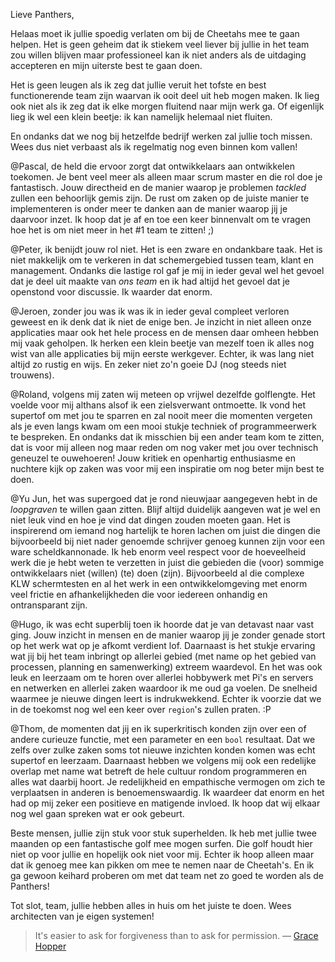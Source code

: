 Lieve Panthers,

Helaas moet ik jullie spoedig verlaten om bij de Cheetahs mee te gaan helpen. Het is geen geheim dat ik stiekem veel liever bij jullie in het team zou willen blijven maar professioneel kan ik niet anders als de uitdaging accepteren en mijn uiterste best te gaan doen.

Het is geen leugen als ik zeg dat jullie veruit het tofste en best functionerende team zijn waarvan ik ooit deel uit heb mogen maken. Ik lieg ook niet als ik zeg dat ik elke morgen fluitend naar mijn werk ga. Of eigenlijk lieg ik wel een klein beetje: ik kan namelijk helemaal niet fluiten. 

En ondanks dat we nog bij hetzelfde bedrijf werken zal jullie toch missen. Wees dus niet verbaast als ik regelmatig nog even binnen kom vallen!

@Pascal, de held die ervoor zorgt dat ontwikkelaars aan ontwikkelen toekomen. Je bent veel meer als alleen maar scrum master en die rol doe je fantastisch. Jouw directheid en de manier waarop je problemen *tackled* zullen een behoorlijk gemis zijn. De rust om zaken op de juiste manier te implementeren is onder meer te danken aan de manier waarop jij je daarvoor inzet. Ik hoop dat je af en toe een keer binnenvalt om te vragen hoe het is om niet meer in het #1 team te zitten! ;)

@Peter, ik benijdt jouw rol niet. Het is een zware en ondankbare taak. Het is niet makkelijk om te verkeren in dat schemergebied tussen team, klant en management. Ondanks die lastige rol gaf je mij in ieder geval wel het gevoel dat je deel uit maakte van *ons team* en ik had altijd het gevoel dat je openstond voor discussie. Ik waarder dat enorm.

@Jeroen, zonder jou was ik was ik in ieder geval compleet verloren geweest en ik denk dat ik niet de enige ben. Je inzicht in niet alleen onze applicaties maar ook het hele process en de mensen daar omheen hebben mij vaak geholpen. Ik herken een klein beetje van mezelf toen ik alles nog wist van alle applicaties bij mijn eerste werkgever. Echter, ik was lang niet altijd zo rustig en wijs. En zeker niet zo'n goeie DJ (nog steeds niet trouwens).

@Roland, volgens mij zaten wij meteen op vrijwel dezelfde golflengte. Het voelde voor mij althans alsof ik een zielsverwant ontmoette. Ik vond het supertof om met jou te sparren en zal nooit meer die momenten vergeten als je even langs kwam om een mooi stukje techniek of programmeerwerk te bespreken. En ondanks dat ik misschien bij een ander team kom te zitten, dat is voor mij alleen nog maar reden om nog vaker met jou over technisch geneuzel te ouwehoeren! Jouw kritiek en openhartig enthusiasme en nuchtere kijk op zaken was voor mij een inspiratie om nog beter mijn best te doen.

@Yu Jun, het was supergoed dat je rond nieuwjaar aangegeven hebt in de *loopgraven* te willen gaan zitten. Blijf altijd duidelijk aangeven wat je wel en niet leuk vind en hoe je vind dat dingen zouden moeten gaan. Het is inspirerend om iemand nog hartelijk te horen lachen om juist die dingen die bijvoorbeeld bij niet nader genoemde schrijver genoeg kunnen zijn voor een ware scheldkannonade. Ik heb enorm veel respect voor de hoeveelheid werk die je hebt weten te verzetten in juist die gebieden die (voor) sommige ontwikkelaars niet (willen) (te) doen (zijn). Bijvoorbeeld al die complexe KLW schermtesten en al het werk in een ontwikkelomgeving met enorm veel frictie en afhankelijkheden die voor iedereen onhandig en ontransparant zijn.

@Hugo, ik was echt superblij toen ik hoorde dat je van detavast naar vast ging. Jouw inzicht in mensen en de manier waarop jij je zonder genade stort op het werk wat op je afkomt verdient lof. Daarnaast is het stukje ervaring wat jij bij het team inbringt op allerlei gebied (met name op het gebied van processen, planning en samenwerking) extreem waardevol. En het was ook leuk en leerzaam om te horen over allerlei hobbywerk met Pi's en servers en netwerken en allerlei zaken waardoor ik me oud ga voelen. De snelheid waarmee je nieuwe dingen leert is indrukwekkend. Echter ik voorzie dat we in de toekomst nog wel een keer over `region`'s zullen praten. :P

@Thom, de momenten dat jij en ik superkritisch konden zijn over een of andere curieuze functie, met een parameter en een `bool` resultaat. Dat we zelfs over zulke zaken soms tot nieuwe inzichten konden komen was echt supertof en leerzaam. Daarnaast hebben we volgens mij ook een redelijke overlap met name wat betreft de hele cultuur rondom programmeren en alles wat daarbij hoort. Je redelijkheid en empathische vermogen om zich te verplaatsen in anderen is benoemenswaardig. Ik waardeer dat enorm en het had op mij zeker een positieve en matigende invloed. Ik hoop dat wij elkaar nog wel gaan spreken wat er ook gebeurt.

Beste mensen, jullie zijn stuk voor stuk superhelden. Ik heb met jullie twee maanden op een fantastische golf mee mogen surfen. Die golf houdt hier niet op voor jullie en hopelijk ook niet voor mij. Echter ik hoop alleen maar dat ik genoeg mee kan pikken om mee te nemen naar de Cheetah's. En ik ga gewoon keihard proberen om met dat team net zo goed te worden als de Panthers!

Tot slot, team, jullie hebben alles in huis om het juiste te doen. Wees architecten van je eigen systemen!

> It's easier to ask for forgiveness than to ask for permission. 
&#8212; [Grace Hopper](https://en.wikiquote.org/wiki/Grace_Hopper)